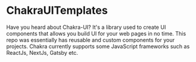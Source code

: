 # ChakraUITemplates
Have you heard about Chakra-UI? It's a library used to create UI components that allows you build UI for your web pages in no time. This repo was essentially has reusable and custom components for your projects.  Chakra currently supports some JavaScript frameworks such as ReactJs, NextJs, Gatsby etc.
